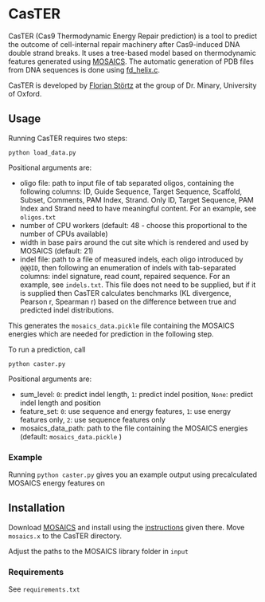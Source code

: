 # CasTER
CasTER (Cas9 Thermodynamic Energy Repair prediction) is a tool to predict the outcome of cell-internal repair machinery after Cas9-induced DNA double strand breaks. It uses a tree-based model based on thermodynamic features generated using [MOSAICS](https://www.cs.ox.ac.uk/mosaics/Downloads.php). The automatic generation of PDB files from DNA sequences is done using [fd_helix.c](https://casegroup.rutgers.edu/).

CasTER is developed by [Florian Störtz](https://users.ox.ac.uk/~lina3430/) at the group of Dr. Minary, University of Oxford.

## Usage
Running CasTER requires two steps:
```
python load_data.py
```
Positional arguments are:
- oligo file: path to input file of tab separated oligos, containing the following columns: ID, Guide Sequence, Target Sequence, Scaffold, Subset, Comments, PAM Index, Strand. Only ID, Target Sequence, PAM Index and Strand need to have meaningful content. For an example, see ```oligos.txt```
- number of CPU workers (default: 48 - choose this proportional to the number of CPUs available)
- width in base pairs around the cut site which is rendered and used by MOSAICS (default: 21)
- indel file: path to a file of measured indels, each oligo introduced by ```@@@ID```, then following an enumeration of indels with tab-separated columns: indel signature, read count, repaired sequence. For an example, see ```indels.txt```. This file does not need to be supplied, but if it is supplied then CasTER calculates benchmarks (KL divergence, Pearson r, Spearman r) based on the difference between true and predicted indel distributions.

This generates the ```mosaics_data.pickle``` file containing the MOSAICS energies which are needed for prediction in the following step.

To run a prediction, call
```
python caster.py
```
Positional arguments are:
- sum_level: ```0```: predict indel length, ```1```: predict indel position, ```None```: predict indel length and position
- feature_set: ```0```: use sequence and energy features, ```1```: use energy features only, ```2```: use sequence features only
- mosaics_data_path: path to the file containing the MOSAICS energies (default: ```mosaics_data.pickle``` )

### Example
Running ```python caster.py``` gives you an example output using precalculated MOSAICS energy features on 

## Installation
Download [MOSAICS](https://www.cs.ox.ac.uk/mosaics/Downloads.php) and install using the [instructions](https://www.cs.ox.ac.uk/mosaics/Downloads.php#standaloneinstall) given there. Move ```mosaics.x``` to the CasTER directory.

Adjust the paths to the MOSAICS library folder in ```input```

### Requirements
See ```requirements.txt```

